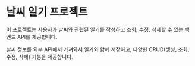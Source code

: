 # 날씨 일기 프로젝트
이 프로젝트는 사용자가 날씨와 관련된 일기를 작성하고 조회, 수정, 삭제할 수 있는 백엔드 API를 제공합니다. 

날씨 정보를 외부 API에서 가져와서 일기와 함께 저장하고, 다양한 CRUD(생성, 조회, 수정, 삭제) 기능을 제공합니다.
